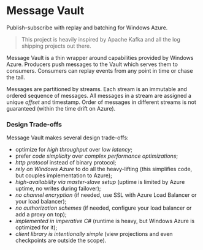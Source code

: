 Message Vault
=============

Publish-subscribe with replay and batching for Windows Azure.


> This project is heavily inspired by Apache Kafka and all the log shipping projects out there. 



Message Vault is a thin wrapper around capabilities provided by Windows Azure. Producers push messages to the Vault which serves them to consumers. Consumers can replay events from any point in time or chase the tail.

Messages are partitioned by streams. Each stream is an immutable and ordered sequence of messages. All messages in a stream are assigned a unique _offset_ and timestamp. Order of messages in different streams is not guaranteed (within the time drift on Azure).

### Design Trade-offs

Message Vault makes several design trade-offs:

* optimize for *high throughput* over _low latency_;
* prefer *code simplicity* over _complex performance optimizations_;
* *http protocol* instead of binary protocol;
* *rely on Windows Azure* to do all the heavy-lifting (this simplifies code, but couples implementation to Azure);
* *high-availability via master-slave setup* (uptime is limited by Azure uptime, no writes during failover);
* *no channel encryption* (if needed, use SSL with Azure Load Balancer or your load balancer);
* *no authorization schemes* (if needed, configure your load balancer or add a proxy on top);
* *implemented in imperative C#* (runtime is heavy, but Windows Azure is optimized for it);
* *client library is intentionally simple* (view projections and even checkpoints are outside the scope).
